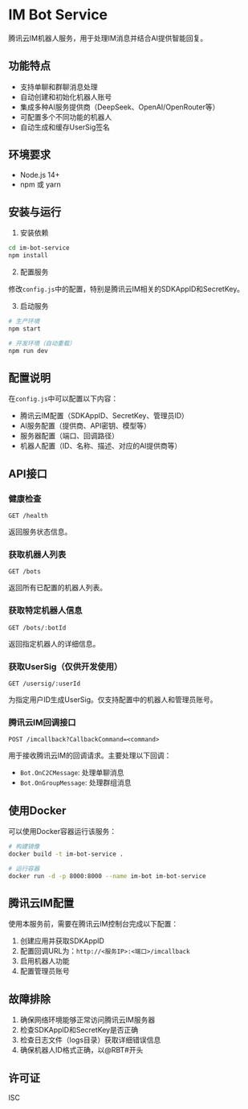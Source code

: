 # IM Bot Service

腾讯云IM机器人服务，用于处理IM消息并结合AI提供智能回复。

## 功能特点

- 支持单聊和群聊消息处理
- 自动创建和初始化机器人账号
- 集成多种AI服务提供商（DeepSeek、OpenAI/OpenRouter等）
- 可配置多个不同功能的机器人
- 自动生成和缓存UserSig签名

## 环境要求

- Node.js 14+
- npm 或 yarn

## 安装与运行

1. 安装依赖

```bash
cd im-bot-service
npm install
```

2. 配置服务

修改`config.js`中的配置，特别是腾讯云IM相关的SDKAppID和SecretKey。

3. 启动服务

```bash
# 生产环境
npm start

# 开发环境（自动重载）
npm run dev
```

## 配置说明

在`config.js`中可以配置以下内容：

- 腾讯云IM配置（SDKAppID、SecretKey、管理员ID）
- AI服务配置（提供商、API密钥、模型等）
- 服务器配置（端口、回调路径）
- 机器人配置（ID、名称、描述、对应的AI提供商等）

## API接口

### 健康检查

```
GET /health
```

返回服务状态信息。

### 获取机器人列表

```
GET /bots
```

返回所有已配置的机器人列表。

### 获取特定机器人信息

```
GET /bots/:botId
```

返回指定机器人的详细信息。

### 获取UserSig（仅供开发使用）

```
GET /usersig/:userId
```

为指定用户ID生成UserSig。仅支持配置中的机器人和管理员账号。

### 腾讯云IM回调接口

```
POST /imcallback?CallbackCommand=<command>
```

用于接收腾讯云IM的回调请求。主要处理以下回调：

- `Bot.OnC2CMessage`: 处理单聊消息
- `Bot.OnGroupMessage`: 处理群组消息

## 使用Docker

可以使用Docker容器运行该服务：

```bash
# 构建镜像
docker build -t im-bot-service .

# 运行容器
docker run -d -p 8000:8000 --name im-bot im-bot-service
```

## 腾讯云IM配置

使用本服务前，需要在腾讯云IM控制台完成以下配置：

1. 创建应用并获取SDKAppID
2. 配置回调URL为：`http://<服务IP>:<端口>/imcallback`
3. 启用机器人功能
4. 配置管理员账号

## 故障排除

1. 确保网络环境能够正常访问腾讯云IM服务器
2. 检查SDKAppID和SecretKey是否正确
3. 检查日志文件（logs目录）获取详细错误信息
4. 确保机器人ID格式正确，以@RBT#开头

## 许可证

ISC 